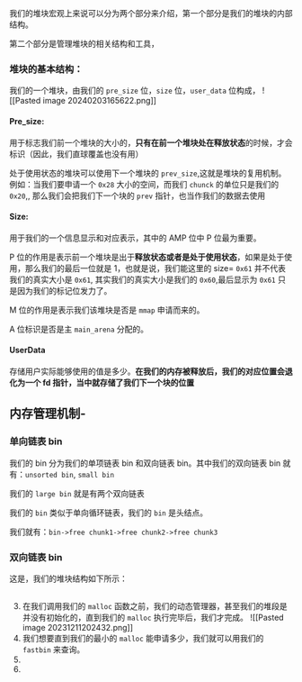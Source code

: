 我们的堆块宏观上来说可以分为两个部分来介绍，第一个部分是我们的堆块的内部结构。

第二个部分是管理堆块的相关结构和工具，

### 堆块的基本结构：
我们的一个堆块，由我们的 `pre_size` 位，`size` 位，`user_data` 位构成，
![[Pasted image 20240203165622.png]]
#### Pre_size:
用于标志我们前一个堆块的大小的，**只有在前一个堆块处在释放状态**的时候，才会标识（因此，我们直球覆盖也没有用）

处于使用状态的堆块可以使用下一个堆块的 `prev_size`,这就是堆块的复用机制。
例如：当我们要申请一个 `0x28` 大小的空间，而我们 `chunck` 的单位只是我们的 `0x20`,, 那么我们会把我们下一个块的 `prev` 指针，也当作我们的数据去使用
#### Size:
用于我们的一个信息显示和对应表示，其中的 AMP 位中 P 位最为重要。

P 位的作用是表示前一个堆块是出于**释放状态或者是处于使用状态**，如果是处于使用，那么我们的最后一位就是 1，也就是说，我们能这里的 size= `0x61` 并不代表我们的真实大小是 `0x61`, 其实我们的真实大小是我们的 ` 0x60 `,最后显示为 ` 0x61 ` 只是因为我们的标记位发力了。

M 位的作用是表示我们该堆块是否是 `mmap` 申请而来的。

A 位标识是否是主 `main_arena` 分配的。

#### UserData 
存储用户实际能够使用的值是多少。**在我们的内存被释放后，我们的对应位置会退化为一个 fd 指针，当中就存储了我们下一个块的位置**


## 内存管理机制-

### 单向链表 bin
我们的 bin 分为我们的单项链表 bin 和双向链表 bin。其中我们的双向链表 bin 就有：`unsorted bin`, `small bin`

我们的 `large bin` 就是有两个双向链表

我们的 `bin` 类似于单向循环链表，我们的 `bin` 是头结点。

我们就有：`bin->free chunk1->free chunk2->free chunk3`


### 双向链表 bin
这是，我们的堆块结构如下所示：

## 


3. 在我们调用我们的 `malloc` 函数之前，我们的动态管理器，甚至我们的堆段是并没有初始化的，直到我们的 `malloc` 执行完毕后，我们才完成。
![[Pasted image 20231211202432.png]]
3. 我们想要直到我们的最小的 `malloc` 能申请多少，我们就可以用我们的 `fastbin` 来查询。
4. 
5. 